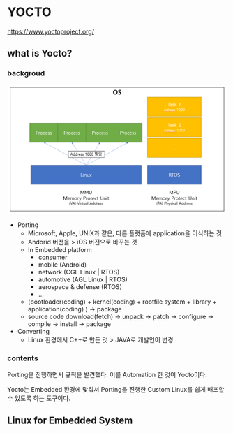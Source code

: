# YOCTO

https://www.yoctoproject.org/

## what is Yocto?

### backgroud

![Linux-and-RTOS](https://github.com/comicom/microservices/blob/main/yocto/images/01_LinuxandRTOS.png)

* Porting
  * Microsoft, Apple, UNIX과 같은, 다른 플랫폼에 application을 이식하는 것
  * Andorid 버전을 > iOS 버전으로 바꾸는 것
  * In Embedded platform
    * consumer
    * mobile (Android)
    * network (CGL Linux | RTOS)
    * automotive (AGL Linux | RTOS)
    * aerospace & defense (RTOS)
    * ...
  * (bootloader(coding) + kernel(coding) + rootfile system + library + application(coding) ) → package
  * source code download(fetch) → unpack → patch → configure → compile → install → package
* Converting
  * Linux 환경에서 C++로 만든 것 > JAVA로 개발언어 변경

### contents

Porting을 진행하면서 규칙을 발견했다. 이를 Automation 한 것이 Yocto이다.

Yocto는 Embedded 환경에 맞춰서 Porting을 진행한 Custom Linux를 쉽게 배포할 수 있도록 하는 도구이다.

## Linux for Embedded System

